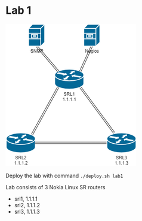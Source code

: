 # Lab 1

![Lab 1](lab1.drawio.png)

Deploy the lab with command `./deploy.sh lab1`

Lab consists of 3 Nokia Linux SR routers
* srl1, 1.1.1.1
* srl2, 1.1.1.2
* srl3, 1.1.1.3

